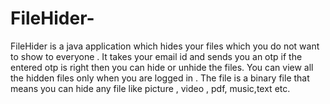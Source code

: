 # FileHider-


FileHider is a java application which hides your files which you do not want to show to  everyone .
It takes your email id and sends you an otp if the entered otp is right then you can hide or unhide the files.
You can view all the hidden files only when you are logged in .
The file is a binary file that means you can hide any file like picture , video , pdf, music,text etc.
